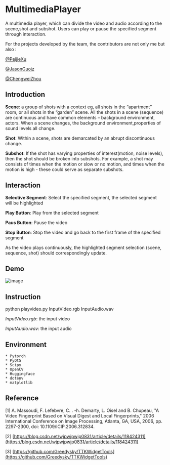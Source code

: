 # MultimediaPlayer
A multimedia player, which can divide the video and audio according to the scene,shot and subshot. 
Users can play or pause the specified segment through interaction.

For the projects developed by the team, the contributors are not only me but also :

[@PeijieXu](https://github.com/PeijieXu)

[@JasonGuojz](https://github.com/JasonGuojz)

[@ChengweiZhou](https://github.com/ChengwZhou)

## Introduction
**Scene**: a group of shots with a context eg, all shots in the “apartment” room, or all shots in the “garden” scene. All the shots in a scene 
(sequence) are continuous and have common elements – background environment, actors. When a scene changes, the background environment,properties of sound levels all change.

**Shot**: Within a scene, shots are demarcated by an abrupt discontinuous change.

**Subshot**: If the shot has varying properties of interest(motion, noise levels), then the shot should be broken into subshots. For example,
a shot may consists of times when the motion or slow or no motion, and times when the motion is high - these could serve as separate subshots.

## Interaction
**Selective Segment**: Select the specified segment, the selected segment will be highlighted

**Play Button**: Play from the selected segment

**Paus Button**: Pause the video

**Stop Button**: Stop the video and go back to the first frame of the specified segment

As the video plays continuously, the highlighted segment selection (scene, sequence, shot) should correspondingly update.

## Demo

![image](https://github.com/RayJiazy/MultimediaPlayer/blob/main/src/Effect.gif)   

## Instruction
python playvideo.py InputVideo.rgb InputAudio.wav

*InputVideo.rgb*: the input video

*InputAudio.wav*: the input audio

## Environment
```
* Pytorch
* PyQt5
* Scipy
* OpenCV
* Huggingface
* dotenv
* matplotlib
```
## Reference
[1] A. Massoudi, F. Lefebvre, C. . -h. Demarty, L. Oisel and B. Chupeau, "A Video Fingerprint Based on Visual Digest and Local Fingerprints," 2006 International Conference on Image Processing, Atlanta, GA, USA, 2006, pp. 2297-2300, doi: 10.1109/ICIP.2006.312834.

[2] [https://blog.csdn.net/wjpwjpwjp0831/article/details/118424311](https://blog.csdn.net/wjpwjpwjp0831/article/details/118424311)

[3] [https://github.com/Greedysky/TTKWidgetTools](https://github.com/Greedysky/TTKWidgetTools)
